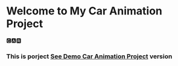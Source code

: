 # Welcome to My Car Animation Project

🅲🅰🆁

<h3> This is porject <a href="https://car-animation-beknur.netlify.app/">See Demo Car Animation Project</a> version </h3>
